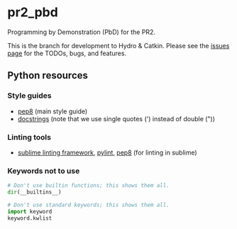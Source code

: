 # pr2_pbd
Programming by Demonstration (PbD) for the PR2.

This is the branch for development to Hydro & Catkin. Please see the [issues page](https://github.com/vovakkk/pr2_pbd/issues) for the TODOs, bugs, and features.

## Python resources

### Style guides
- [pep8](http://legacy.python.org/dev/peps/pep-0008/) (main style guide)
- [docstrings](http://sphinxcontrib-napoleon.readthedocs.org/en/latest/example_google.html) (note that we use single quotes (') instead of double ("))

### Linting tools
- [sublime linting framework](https://github.com/SublimeLinter/SublimeLinter3), [pylint](https://sublime.wbond.net/packages/SublimeLinter-pylint), [pep8](https://github.com/SublimeLinter/SublimeLinter-pep8) (for linting in sublime)

### Keywords not to use
```python
# Don't use builtin functions; this shows them all.
dir(__builtins__)

# Don't use standard keywords; this shows them all.
import keyword
keyword.kwlist
```
